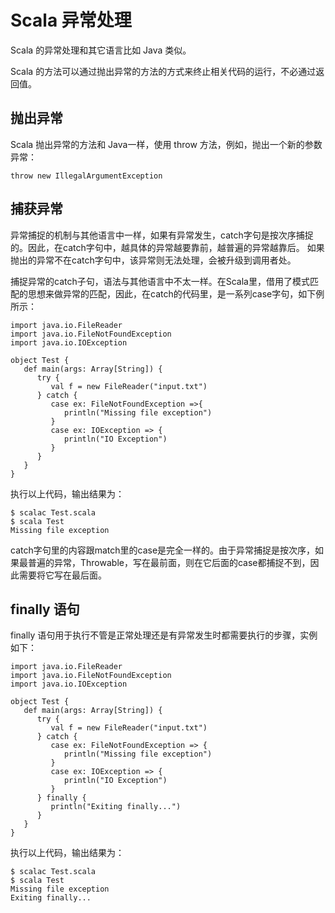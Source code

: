 # Scala 异常处理

Scala 的异常处理和其它语言比如 Java 类似。

Scala 的方法可以通过抛出异常的方法的方式来终止相关代码的运行，不必通过返回值。

## 抛出异常

Scala 抛出异常的方法和 Java一样，使用 throw 方法，例如，抛出一个新的参数异常：

```
throw new IllegalArgumentException
```

## 捕获异常

异常捕捉的机制与其他语言中一样，如果有异常发生，catch字句是按次序捕捉的。因此，在catch字句中，越具体的异常越要靠前，越普遍的异常越靠后。 如果抛出的异常不在catch字句中，该异常则无法处理，会被升级到调用者处。

捕捉异常的catch子句，语法与其他语言中不太一样。在Scala里，借用了模式匹配的思想来做异常的匹配，因此，在catch的代码里，是一系列case字句，如下例所示：

```
import java.io.FileReader
import java.io.FileNotFoundException
import java.io.IOException

object Test {
   def main(args: Array[String]) {
      try {
         val f = new FileReader("input.txt")
      } catch {
         case ex: FileNotFoundException =>{
            println("Missing file exception")
         }
         case ex: IOException => {
            println("IO Exception")
         }
      }
   }
}

```

执行以上代码，输出结果为：

```
$ scalac Test.scala 
$ scala Test
Missing file exception

```

catch字句里的内容跟match里的case是完全一样的。由于异常捕捉是按次序，如果最普遍的异常，Throwable，写在最前面，则在它后面的case都捕捉不到，因此需要将它写在最后面。

## finally 语句

finally 语句用于执行不管是正常处理还是有异常发生时都需要执行的步骤，实例如下：

```
import java.io.FileReader
import java.io.FileNotFoundException
import java.io.IOException

object Test {
   def main(args: Array[String]) {
      try {
         val f = new FileReader("input.txt")
      } catch {
         case ex: FileNotFoundException => {
            println("Missing file exception")
         }
         case ex: IOException => {
            println("IO Exception")
         }
      } finally {
         println("Exiting finally...")
      }
   }
}

```

执行以上代码，输出结果为：

```
$ scalac Test.scala 
$ scala Test
Missing file exception
Exiting finally...

```

